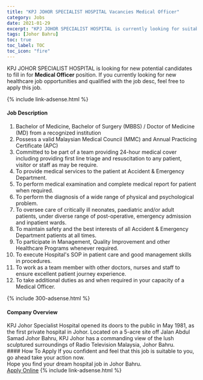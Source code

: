 ```yaml
---
title: "KPJ JOHOR SPECIALIST HOSPITAL Vacancies Medical Officer" 
category: Jobs 
date: 2021-01-29 
excerpt: "KPJ JOHOR SPECIALIST HOSPITAL is currently looking for suitable person to fill in the Medical Officer which positioned at Johor Bahru" 
tags: [Johor Bahru] 
toc: true 
toc_label: TOC 
toc_icon: "fire" 
--- 
```


<p>KPJ JOHOR SPECIALIST HOSPITAL is looking for new potential candidates to fill in for <b>Medical Officer</b> position. If you currently looking for new healthcare job opportunities and qualified with the job desc, feel free to apply this job.
</p>{% include link-adsense.html %} 
<div><div><h4>Job Description</h4></div><div><div><span><div><ol><li>Bachelor of Medicine, Bachelor of Surgery (MBBS) / Doctor of Medicine (MD) from a recognized institution</li><li>Possess a valid Malaysian Medical Council (MMC) and Annual Practicing Certificate (APC)</li><li>Committed to be part of a team providing 24-hour medical cover including providing first line triage and resuscitation to any patient, visitor or staff as may be require.</li><li>To provide medical services to the patient at Accident &amp; Emergency Department.</li><li>To perform medical examination and complete medical report for patient when required.</li><li>To perform the diagnosis of a wide range of physical and psychological problem.</li><li>To oversee care of critically ill neonates, paediatric and/or adult patients, under diverse range of post-operative, emergency admission and inpatient wards.</li><li>To maintain safety and the best interests of all Accident &amp; Emergency Department patients at all times.</li><li>To participate in Management, Quality Improvement and other Healthcare Programs whenever required.</li><li>To execute Hospital's SOP in patient care and good management skills in procedures.</li><li>To work as a team member with other doctors, nurses and staff to ensure excellent patient journey experience.</li><li>To take additional duties as and when required in your capacity of a Medical Officer.</li></ol></div></span></div></div></div> 
{% include 300-adsense.html %} 
<div><div><h4>Company Overview</h4></div><div><div><span><div><div>
<div>
		KPJ Johor Specialist Hospital opened its doors to the public in May 1981, as the first private hospital in Johor. Located on a 5-acre site off Jalan Abdul Samad Johor Bahru, KPJ Johor has a commanding view of the lush sculptured surroundings of Radio Television Malaysia, Johor Bahru.</div>
</div></div></span></div></div></div> 
#### How To Apply 
If you confident and feel that this job is suitable to you, go ahead take your action now. <br/> 
Hope you find your dream hospital job in Johor Bahru. <br/> 
<a href="https://www.jobstreet.com.my/en/job/medical-officer-4471430?jobId=jobstreet-my-job-4471430&sectionRank=17&token=0~9695406e-2746-46ec-a2e5-2443e010e380&fr=SRP%20View%20In%20New%20Ta" class="btn btn--warning" target="_blank" rel="nofollow noopenner">Apply Online</a> 
{% include link-adsense.html %} 